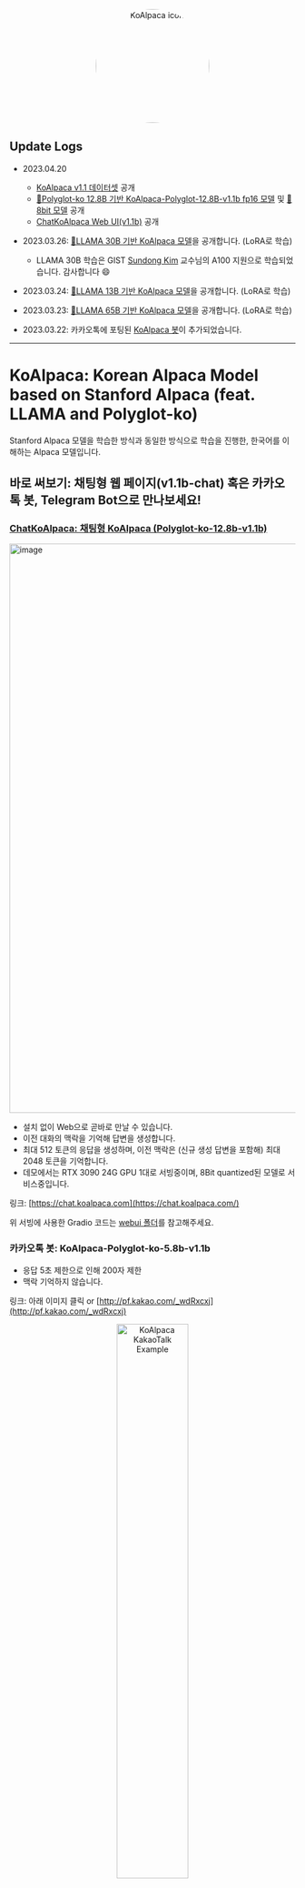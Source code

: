 
<p align="center" width="100%">
<img src="assets/KoAlpaca.png" alt="KoAlpaca icon" style="width: 200px; height:200px; display: block; margin: auto; border-radius: 50%;">
</p>

## Update Logs

- 2023.04.20
    - [KoAlpaca v1.1 데이터셋](KoAlpaca_v1.1.jsonl) 공개
    - [🤗Polyglot-ko 12.8B 기반 KoAlpaca-Polyglot-12.8B-v1.1b fp16 모델](https://huggingface.co/beomi/KoAlpaca-Polyglot-12.8B) 및 [🤗8bit 모델](https://huggingface.co/beomi/KoAlpaca-Polyglot-12.8B/tree/8bit) 공개
    - [ChatKoAlpaca Web UI(v1.1b)](https://chat.koalpaca.com/) 공개

- 2023.03.26: [🤗LLAMA 30B 기반 KoAlpaca 모델](https://huggingface.co/beomi/KoAlpaca-30B-LoRA)을 공개합니다. (LoRA로 학습)
  - LLAMA 30B 학습은 GIST [Sundong Kim](https://sundong.kim) 교수님의 A100 지원으로 학습되었습니다. 감사합니다 😄

- 2023.03.24: [🤗LLAMA 13B 기반 KoAlpaca 모델](https://huggingface.co/beomi/KoAlpaca-13B-LoRA)을 공개합니다. (LoRA로 학습) 

- 2023.03.23: [🤗LLAMA 65B 기반 KoAlpaca 모델](https://huggingface.co/beomi/KoAlpaca-65B-LoRA)을 공개합니다. (LoRA로 학습) 

- 2023.03.22: 카카오톡에 포팅된 [KoAlpaca 봇](http://pf.kakao.com/_wdRxcxj)이 추가되었습니다. 


---

# KoAlpaca: Korean Alpaca Model based on Stanford Alpaca (feat. LLAMA and Polyglot-ko)

Stanford Alpaca 모델을 학습한 방식과 동일한 방식으로 학습을 진행한, 한국어를 이해하는 Alpaca 모델입니다.

## 바로 써보기: 채팅형 웹 페이지(v1.1b-chat) 혹은 카카오톡 봇, Telegram Bot으로 만나보세요!

### [ChatKoAlpaca: 채팅형 KoAlpaca (Polyglot-ko-12.8b-v1.1b)](https://chat.koalpaca.com/)

<img width="1001" alt="image" src="https://user-images.githubusercontent.com/11323660/233350409-64f09485-ba99-44e6-ab43-9a45c5e593dd.png">


- 설치 없이 Web으로 곧바로 만날 수 있습니다.
- 이전 대화의 맥락을 기억해 답변을 생성합니다.
- 최대 512 토큰의 응답을 생성하며, 이전 맥락은 (신규 생성 답변을 포함해) 최대 2048 토큰을 기억합니다.
- 데모에서는 RTX 3090 24G GPU 1대로 서빙중이며, 8Bit quantized된 모델로 서비스중입니다.

링크: [https://chat.koalpaca.com](https://chat.koalpaca.com/)

위 서빙에 사용한 Gradio 코드는 [webui 폴더](https://github.com/Beomi/KoAlpaca/tree/main/webui)를 참고해주세요.


### 카카오톡 봇: KoAlpaca-Polyglot-ko-5.8b-v1.1b

- 응답 5초 제한으로 인해 200자 제한
- 맥락 기억하지 않습니다.

링크: 아래 이미지 클릭 or [http://pf.kakao.com/_wdRxcxj](http://pf.kakao.com/_wdRxcxj)

<p align="center" width="100%">
<a href="http://pf.kakao.com/_wdRxcxj">
<img src="https://user-images.githubusercontent.com/11323660/226633444-40f0a6b1-1a04-4659-a2ea-bef7e9d22bb4.png" alt="KoAlpaca KakaoTalk Example" style="width: 50%; max-width: 300px; display: block; margin: auto;">
</a>
</p>


### 텔레그램 봇: 한국어 5.8B v1.1b 모델 및 LLAMA 7B v1.0 모델 사용가능, 맥락 기억 X

- 최대 입력 1024자, 최대 출력 512토큰
- 맥락 기억하지 않습니다.

아래 QR코드를 찍거나, 혹은 [https://t.me/KoAlpacaBot](https://t.me/KoAlpacaBot)에서 만나보세요!

<p align="center" width="100%">
<img src="assets/koalpaca_telegram.jpg" alt="KoAlpaca Telegram Bot QR Code" style="width: 50%; max-width: 300px; display: block; margin: auto;">
</p>

한국어 기반 모델과 LLAMA 기반 모델 모두 변경해가며 체험하실 수 있습니다!

<p align="center" width="100%">
<img src="assets/telegram_example_1.png" alt="KoAlpaca Telegram Bot QR Code" style="width: 45%; max-width: 300px; display: inline-block; margin: auto;">
<img src="assets/telegram_example_2.png" alt="KoAlpaca Telegram Bot QR Code" style="width: 45%; max-width: 300px; display: inline-block; margin: auto;">
</p>

> 📣 각 모델별 한 대의 GPU로 서빙되고 있어서, 생성에 시간이 걸릴 수 있습니다. 속도를 위해 생성 최대 토큰은 요청당 128토큰으로 제한되어있습니다.

## 완성된 모델: 한국어 기반 모델(Polyglot-ko) & 영한 모델(LLAMA)

KoAlpaca는 백본 모델로 한국어 모델은 Polyglot-ko(5.8B)모델을, 영문+한국어 기반 모델은 LLAMA를 사용하였습니다.

1. **Polyglot-ko 12.8B 기반 [Full Finetune v1.1]** -> [🤗 beomi/KoAlpaca-Polyglot-12.8B](https://huggingface.co/beomi/KoAlpaca-Polyglot-12.8B)
  - 해당 모델은 [ChatKoAlpaca](https://chat.koalpaca.com/)에서 사용되었습니다.
  - 해당 모델은 [🤗 8Bit quantized된 모델](https://huggingface.co/beomi/KoAlpaca-Polyglot-12.8B/tree/8bit)도 제공합니다.
2. Polyglot-ko 5.8B 기반 [Full Finetune] -> [🤗 beomi/KoAlpaca-Polyglot](https://huggingface.co/beomi/KoAlpaca-Polyglot)
3. Meta LLAMA 7B 기반 [Full Finetune] -> [🤗 beomi/KoAlpaca](https://huggingface.co/beomi/KoAlpaca)
4. Meta LLAMA 13B 기반 [LoRA] -> [🤗 KoAlpaca-13B-LoRA](https://huggingface.co/beomi/KoAlpaca-13B-LoRA)
5. Meta LLAMA 30B 기반 [LoRA] -> [🤗 KoAlpaca-30B-LoRA](https://huggingface.co/beomi/KoAlpaca-30B-LoRA)
6. Meta LLAMA 65B 기반 [LoRA] -> [🤗 KoAlpaca-65B-LoRA](https://huggingface.co/beomi/KoAlpaca-65B-LoRA)

> 참고: LLAMA 13B로는, 찬성님([@deep-diver](https://github.com/deep-diver))이 학습하신 [🤗chansung/koalpaca-lora-13b](https://huggingface.co/chansung/koalpaca-lora-13b)가 추가적으로 공개되어있습니다.)

Meta의 LLAMA 모델은 한국어 데이터셋을 충분히 학습하지 않아서, 실제 Inference를 돌려보았을 때 한국어 성능이 낮게 나오는 이슈가 있습니다.

보다 한국어에 나은 퀄리티를 얻어보고자 Polyglot-ko 5.8B, 12.8B 모델을 백본으로 사용한 모델도 학습시켰습니다.

이후 v1.1 데이터와 함께, 이전 대화의 맥락과 사용자의 추가 입력의 맥락을 이해하는 모델인 KoAlpaca v1.1을 공개합니다.


## KoAlpaca 모델 실행 예시 코드

### Gradio 샘플 - Fullfinetune & 8bit 🌟 추천 🌟

이 레포의 [webui 폴더](https://github.com/Beomi/KoAlpaca/tree/main/webui)를 참고해주세요.

### Gradio 샘플 - LoRA

찬성님([@deep-diver](https://github.com/deep-diver))의 [deep-diver/Alpaca-LoRA-Serve](https://github.com/deep-diver/Alpaca-LoRA-Serve)레포를 참고해 실행해보세요.

```bash
# 위 Repo의 가이드대로 설치 후..
BASE_URL=decapoda-research/llama-13b-hf  # 30B모델은 llama-30b-hf 65B모델은 llama-65b-hf 주의: 65B 모델은 기본 용량이 100GB 이상입니다.
FINETUNED_CKPT_URL=beomi/KoAlpaca-13B-LoRA  # 30B모델은 KoAlpaca-30B-LoRA 65B모델은 KoAlpaca-65B-LoRA 주의: 65B 모델은 A100 80G등 Vram이 아주 큰 GPU에서만 돌아갑니다.

python app.py --base_url $BASE_URL --ft_ckpt_url $FINETUNED_CKPT_URL --port 6006
```

### Jupyter Notebook 샘플

[Inference Test.ipynb](Inference%20Test.ipynb) 파일을 참고해주세요.


## 데이터셋 v1.1 제작 방법

v1.1 데이터셋은 기존 Alpaca모델이 대답을 짧게 하는 경향, 그리고 맥락을 이해하지 못하는 경향을 개선하기 위해 제작되었습니다.

1. 데이터셋 선정 및 수집

v1.1 데이터셋은 네이버 지식인을 크롤링하여 만들었습니다.

[네이버 지식인 베스트](https://kin.naver.com/best/listaha.naver) 전체 질문을 수집하였습니다.

2. 데이터 가공

실제 생성 데이터는 질문과 질문 본문, 그리고 채택된 답변의 본문을 기반으로 새로 생성되었습니다. 

데이터를 ChatGPT를 통해 생성하였고, 이때 Batch Decoding을 통해 생성하였습니다.

> 참고: 기존 지식인 질문과 답변은 ChatGPT가 참조한 시드로 사용되었습니다

## 데이터셋 v1.0 제작 방법

데이터셋은 기본적으로 [Stanford Alpaca에서 제공한 5만2천개 데이터셋](./en_alpaca_data.json)을 기반으로 합니다.

1. 데이터셋 번역

Alpaca 데이터셋은 다음과 같이 Instruct 부분과 Input, 그리고 Output 부분으로 구성되어있습니다.

```json
...
{
    "instruction": "Describe a time when you had to make a difficult decision.",
    "input": "",
    "output": "I had to make a difficult decision when I was working as a project manager at a construction company. I was in charge of a project that needed to be completed by a certain date in order to meet the client\u2019s expectations. However, due to unexpected delays, we were not able to meet the deadline and so I had to make a difficult decision. I decided to extend the deadline, but I had to stretch the team\u2019s resources even further and increase the budget. Although it was a risky decision, I ultimately decided to go ahead with it to ensure that the project was completed on time and that the client\u2019s expectations were met. The project was eventually successfully completed and this was seen as a testament to my leadership and decision-making abilities."
},
{
    "instruction": "Identify the odd one out.",
    "input": "Twitter, Instagram, Telegram",
    "output": "Telegram"
},
...
```

Output의 경우 OpenAI의 `text-davinci-003` 모델의 생성 결과이기 때문에, 해당 부분은 번역하지 않았습니다.

따라서 Instruct와 Input 컬럼을 번역하고, 해당 Input부분에 에러가 있는 일부를 제외하였습니다.

번역을 하기 위해 DeepL API 서비스를 사용하였고, 번역된 데이터는 다음과 같은 형태가 됩니다.

```json
...
{
    "instruction": "홀수 중 하나를 밝히세요.",
    "input": "트위터, 인스타그램, 텔레그램"
}
...
```

2. Output 데이터 생성

이후 해당 Instruct와 Input은 다음과 같이 Batch Decoding 기법을 통해서 OpenAI ChatGPT API(`gpt-3.5-turbo`)를 통해 데이터를 생성합니다. 

Alpaca 연구와 동일하게, 한 Instruct/Input 셋에 대해서 단일 응답만을 생성해 데이터셋을 구성하였습니다.

기존 연구에서는 20개의 데이터셋을 한번에 생성했지만, 한국어로 생성을 진행해보았을 때 10개를 동시에 생성할 때 안정적으로 생성이 진행되어 10개씩 생성하였습니다.

아래는 답변을 생성하는데 사용한 Prompt입니다.

```python
PROMPT = """\
다양한 작업에 대한 답변을 생성해주세요. 이러한 작업 지침은 ChatGPT 모델에 주어지며, ChatGPT 모델이 지침을 완료하는지 평가합니다.

요구 사항은 다음과 같습니다:
1. 다양성을 극대화하기 위해 각 지시에 대해 동사를 반복하지 않도록 하세요.
2. 지시에 사용되는 언어도 다양해야 합니다. 예를 들어, 질문과 명령형 지시를 결합해야 합니다.
3. 지시 사항의 유형이 다양해야 합니다. 목록에는 개방형 생성, 분류, 편집 등과 같은 다양한 유형의 작업이 포함되어야 합니다.
2. GPT 언어 모델은 지시를 완료할 수 있어야 합니다. 예를 들어 어시스턴트에게 시각적 또는 오디오 출력을 생성하도록 요청하지 마세요. 또 다른 예로, 어시스턴트가 어떤 작업도 수행할 수 없으므로 오후 5시에 깨우거나 미리 알림을 설정하도록 요청하지 마세요.
3. 답변은 한국어로 작성해야 합니다.
4. 답변을 1~2문장으로 작성하세요. 명령문이나 질문도 허용됩니다.
5. 지시 사항에 대한 적절한 입력을 생성해야 합니다. 입력 필드에는 지시에 대한 구체적인 예가 포함되어야 합니다. 실제 데이터를 포함해야 하며 단순한 자리 표시자를 포함해서는 안 됩니다. 입력은 지시 사항을 어렵게 만들 수 있는 상당한 내용을 제공해야 하지만 100단어를 넘지 않는 것이 이상적입니다.
6. 일부 지시사항은 추가 입력이 있고, 일부 지시에는 입력 필드가 비어있습니다. 예를 들어 "세계에서 가장 높은 봉우리는 무엇인가?"라는 일반적인 정보를 묻는 지시의 경우 구체적인 맥락을 제공할 필요가 없어, 입력 필드가 비어있을 수 있습니다.
7. 출력은 명령어와 입력에 대한 적절한 응답이어야 합니다.

아래에 10개의 명령어와 입력(옵션)에 따라 적절한 응답을 생성하세요. 
응답은 아래와 같은 형식으로 10가지를 0번 부터 9번 까지, 번호에 따라 해당 번호의 명령어와 입력에 알맞게 작성하세요.

각 응답 사이는 ### 으로 내용을 분리해주세요.

응답0: 첫 번째 응답내용###
응답1: 두 번째 응답내용###
...
응답9: 마지막 응답내용"""
```

추가적으로, 아래와 같이 ChatGPT API의 system prompt를 추가하였습니다.

```python
"content": "아래는 작업을 설명하는 명령어입니다. 입력이 없으면 입력을 제외하고, 명령어에 따른 요청을 적절히 완료하는 응답을 작성하세요. 추가적 입력이 있다면 작업을 설명하는 명령어와 추가 컨텍스트를 제공하는 입력에 따라 요청을 적절히 완료하는 응답을 작성하세요.",
```

한국어로 생성이 완료된 데이터셋은 `ko_alpaca_data.json`에 저장되어 있습니다.

## Fine tune 방식 모델 학습 방법

### ChatKoAlpaca(KoAlpaca Polyglot-ko-12.8B-v1.1b) 모델 학습

ChatKoAlpaca(KoAlpaca Polyglot-ko-12.8B-v1.1b) 모델은 A100 80GB 4대로 학습을 진행하였고,
DeepSpeed ZeRO-3을 통해 Full Sharding으로 학습을 진행하였습니다.

해당 코드는 현재 레포의 `train_1.1b`폴더를 참고해주세요.

### Polyglot-ko 5.8B 모델 학습

모델 학습은 A100 80GB 1대로 학습을 진행하였습니다. 

### LLAMA 7B 모델 학습

![KoAlpaca LLAMA Train Loss Graph](./assets/ko_alpaca_llama_train_02.jpeg)

LLAMA기반 모델 학습은 A100 80GB 4대로 학습을 진행하였고, FSDP를 통해 학습했습니다. 

학습에 사용한 스크립트는 `train.py`에 저장되어 있고, 학습에 사용한 스크립트는 `train.sh`에 저장되어 있습니다.

#### FSDP 모델 학습시 유의사항

LLAMA 모델이 Hugginface Transformers 4.28.0 이상 버전에 포함되었습니다. 그 이하 버전을 사용하면 `llama`가 없다는 에러가 발생합니다. FSDP 사용시 감싸줄 레이어로는 `LlamaDecoderLayer`를 사용합니다.

```bash
# train.sh
--fsdp_transformer_layer_cls_to_wrap 'LlamaDecoderLayer'
```

## LoRA 방식 모델 학습 방법

### LLAMA 13B 모델 학습

🤗 Huggingface Repo: [https://huggingface.co/beomi/KoAlpaca-13B-LoRA](https://huggingface.co/beomi/KoAlpaca-13B-LoRA)

모델 학습은 RTX 3090 24GB 4대로 진행했습니다. 학습에 사용한 코드는 https://github.com/tloen/alpaca-lora 을 기반으로 사용하였습니다.

데이터셋은 해당 레포의 `alpaca_data_cleaned.json`(영문)과 현재 레포의 `ko_alpaca_data.json`를 합쳐 학습에 사용하였습니다.

### LLAMA 30B 모델 학습

🤗 Huggingface Repo: [https://huggingface.co/beomi/KoAlpaca-30B-LoRA](https://huggingface.co/beomi/KoAlpaca-30B-LoRA)

모델 학습은 A100 40GB 2대로 진행했습니다. 학습에 사용한 코드는 https://github.com/tloen/alpaca-lora 을 기반으로 사용하였습니다.

- LLAMA 30B 학습은 GIST [Sundong Kim](https://sundong.kim) 교수님의 A100 지원으로 학습되었습니다.

데이터셋은 해당 레포의 `alpaca_data_cleaned.json`(영문)과 현재 레포의 `ko_alpaca_data.json`를 합쳐 학습에 사용하였습니다.

### LLAMA 65B 모델 학습

🤗 Huggingface Repo: [https://huggingface.co/beomi/KoAlpaca-65B-LoRA](https://huggingface.co/beomi/KoAlpaca-65B-LoRA)

모델 학습은 A100 80GB 8대로 진행했습니다. 학습에 사용한 코드는 https://github.com/tloen/alpaca-lora 을 기반으로 사용하였습니다.

데이터셋은 해당 레포의 `alpaca_data_cleaned.json`(영문)과 현재 레포의 `ko_alpaca_data.json`를 합쳐 학습에 사용하였습니다.


# Benchmarks

## NSMC Benchmark Test

<a target="_blank" href="https://colab.research.google.com/github/Beomi/KoAlpaca/blob/master/nsmc_polyglot_and_koalpaca_by_few_shot.ipynb">
  <img src="https://colab.research.google.com/assets/colab-badge.svg" alt="Open In Colab"/>
</a>

### Benchmark Test 방식

- `polyglot-ko 5.8b`와 `KoAlpaca-polyglot`과 Benchmark 성능 비교
- Few-shot Learning으로 2 가지 프롬프트 유형으로 구분하여 테스트 진행

#### 1. Few-shot Learning 구성

- few-shot 구성
  - `k=10` 설정
  - 텍스트 토큰 길이가 25 이하인 문장만 구성
  - 데이터 토큰 길이의 약 75 퍼센타일에 해당하는 데이터만 포함

- NSMC 데이터 토큰 길이 분포

```
Few shot 케이스 토큰 평균 길이:  20.229
Few shot 케이스 토큰 최대 길이:  280
Few shot 케이스 토큰 길이 표준편차:  16.488
Few shot 케이스 토큰 길이 80 퍼센타일:  27.0
```

#### 2. 프롬프트 구성

- 프롬프트 유형 1: 매우 단순한 프롬프트 구성. 분석 Task에 대한 내용을 명시적으로 하지 않음
```python
def build_prompt_text(sent):
    return "문장: " + sent + '\n감정:'
```

- 프롬프트 유형 2: 프롬프트 유형 1에 비해 Task 의도 내용을 포함. 분석 Task에 대한 내용을 의문형으로 표현
```python
def build_prompt_text(sent):
    return '다음 문장은 긍정일까요 부정일까요?\n' + sent + '\n정답:'
```

#### 3. Benchmark Test 결과

 acc. | 프롬프트 유형 1 | 프롬프트 유형 2
-- | -- | --
polyglot-ko | 0.5752 | 0.7223
**koalpaca-polyglot** | **0.6939** | **0.7683**

---

## Stanford Alpaca: An Instruction-following LLaMA Model 
[![License](https://img.shields.io/badge/License-Apache_2.0-green.svg)](https://github.com/tatsu-lab/stanford_alpaca/blob/main/LICENSE) 
[![Python 3.9+](https://img.shields.io/badge/python-3.9+-blue.svg)](https://www.python.org/downloads/release/python-390/) 
[![Code style: black](https://img.shields.io/badge/code%20style-black-000000.svg)](https://github.com/psf/black) 

This is the repo for the Stanford Alpaca project, which aims to build and share an instruction-following LLaMA model. The repo contains:
- A [**web demo**](https://crfm.stanford.edu/alpaca/) to interact with our Alpaca model
- The [52K data](#data-release) used for fine-tuning the model
- The code for [generating the data](#data-generation-process)
- The code for [fine-tuning the model](#fine-tuning)

## Overview

The current Alpaca model is fine-tuned from a 7B LLaMA model [1] on 52K instruction-following data generated by the techniques in the Self-Instruct [2] paper, with some modifications that we discuss in the next section.
In a preliminary human evaluation, we found that the Alpaca 7B model behaves similarly to the `text-davinci-003` model on the Self-Instruct instruction-following evaluation suite [2].

Alpaca is still under development, and there are many limitations that have to be addressed.
Importantly, we have not yet fine-tuned the Alpaca model to be safe and harmless.
We thus encourage users to be cautious when interacting with Alpaca, and to report any concerning behavior to help improve the safety and ethical considerations of the model.

Our initial release contains the data generation procedure, dataset, and training recipe. We intend to release the model weights if we are given permission to do so by the creators of LLaMA. For now, we have chosen to host a live demo to help readers better understand the capabilities and limits of Alpaca, as well as a way to help us better evaluate Alpaca's performance on a broader audience.

**Please read our release [blog post](https://crfm.stanford.edu/2023/03/13/alpaca.html) for more details about the model, our discussion of the potential harm and limitations of Alpaca models, and our thought process for releasing a reproducible model.**


[1]: LLaMA: Open and Efficient Foundation Language Models. Hugo Touvron, Thibaut Lavril, Gautier Izacard, Xavier Martinet, Marie-Anne Lachaux, Timothée Lacroix, Baptiste Rozière, Naman Goyal, Eric Hambro, Faisal Azhar, Aurelien Rodriguez, Armand Joulin, Edouard Grave, Guillaume Lample. https://arxiv.org/abs/2302.13971v1

[2]: Self-Instruct: Aligning Language Model with Self Generated Instructions. Yizhong Wang, Yeganeh Kordi, Swaroop Mishra, Alisa Liu, Noah A. Smith, Daniel Khashabi, Hannaneh Hajishirzi. https://arxiv.org/abs/2212.10560


## Data Release
[`alpaca_data.json`](./alpaca_data.json) contains 52K instruction-following data we used for fine-tuning the Alpaca model.
This JSON file is a list of dictionaries, each dictionary contains the following fields:
- `instruction`: `str`, describes the task the model should perform. Each of the 52K instructions is unique.
- `input`: `str`, optional context or input for the task. For example, when the instruction is "Summarize the following article", the input is the article. Around 40% of the examples have an input.
- `output`: `str`, the answer to the instruction as generated by `text-davinci-003`.

We used the following prompts for fine-tuning the Alpaca model:
- for examples with a non-empty input field:
 ```
 Below is an instruction that describes a task, paired with an input that provides further context. Write a response that appropriately completes the request.
 
 ### Instruction:
 {instruction}
 
 ### Input:
 {input}
 
 ### Response:
 ```
- for examples with an empty input field:
 ```
 Below is an instruction that describes a task. Write a response that appropriately completes the request.
 
 ### Instruction:
 {instruction}
 
 ### Response:
 ```
 
 During inference (eg for the web demo), we use the user instruction with an empty input field (second option).

## Data Generation Process

<details>
<summary> <strong> Running the code </strong> </summary>

1. Set environment variables `OPENAI_API_KEY` to your OpenAI API key.
2. Install the dependencies with `pip install -r requirements.txt`.
3. Run `python -m generate_instruction generate_instruction_following_data` to generate the data.

</details>

We built on the data generation pipeline from [self-instruct](https://github.com/yizhongw/self-instruct) and made the following modifications:
- We used `text-davinci-003` to generate the instruction data instead of `davinci`.
- We wrote a new prompt (`prompt.txt`) that explicitly gave the requirement of instruction generation to `text-davinci-003`. Note: there is a slight error in the prompt we used, and future users should incorporate the edit in https://github.com/tatsu-lab/stanford_alpaca/pull/24
- We adopted much more aggressive batch decoding, i.e., generating 20 instructions at once, which significantly reduced the cost of data generation.
- We simplified the data generation pipeline by discarding the difference between classification and non-classification instructions.
- We only generated a single instance for each instruction, instead of 2 to 3 instances as in [1].

This produced an instruction-following dataset with 52K examples obtained at a much lower cost (less than $500). 
In a preliminary study, we also find our 52K generated data to be much more diverse than the data released by [self-instruct](https://github.com/yizhongw/self-instruct/blob/main/data/seed_tasks.jsonl).
We plot the below figure (in the style of Figure 2 in the [self-instruct paper](https://arxiv.org/abs/2212.10560) to demonstrate the diversity of our data.
The inner circle of the plot represents the root verb of the instructions, and the outer circle represents the direct objects.

[//]: # (![parse_analysis]&#40;assert/parse_analysis.png | width=100&#41;)
[<img src="assets/parse_analysis.png" width="750" />](./assets/parse_analysis.png)

## Fine-tuning
We fine-tune our models using standard Hugging Face training code with the following hyperparameters:

| Hyperparameter | Value |
|----------------|-------|
| Batch size     | 128   |
| Learning rate  | 2e-5  |
| Epochs         | 3     |
| Max length     | 512   |
 | Weight decay   | 0     |

Given Hugging Face hasn't officially supported the LLaMA models, we fine-tuned LLaMA with Hugging Face's transformers library by installing it from a particular fork (i.e. this [PR](https://github.com/huggingface/transformers/pull/21955) to be merged).
The hash of the specific commit we installed was `68d640f7c368bcaaaecfc678f11908ebbd3d6176`.

To reproduce our fine-tuning runs for LLaMA, first install the requirements 
```bash
pip install -r requirements.txt
```
Then, install the particular fork of Hugging Face's transformers library.

Below is a command that fine-tunes LLaMA-7B with our dataset on a machine with 4 A100 80G GPUs in FSDP `full_shard` mode. 
We were able to reproduce a model of similar quality as the one we hosted in our demo with the following command using **Python 3.10**.
Replace `<your_random_port>` with a port of your own, `<your_path_to_hf_converted_llama_ckpt_and_tokenizer>` with the 
path to your converted checkpoint and tokenizer (following instructions in the PR), and `<your_output_dir>` with where you want to store your outputs.

```bash
torchrun --nproc_per_node=4 --master_port=<your_random_port> train.py \
    --model_name_or_path <your_path_to_hf_converted_llama_ckpt_and_tokenizer> \
    --data_path ./alpaca_data.json \
    --bf16 True \
    --output_dir <your_output_dir> \
    --num_train_epochs 3 \
    --per_device_train_batch_size 4 \
    --per_device_eval_batch_size 4 \
    --gradient_accumulation_steps 8 \
    --evaluation_strategy "no" \
    --save_strategy "steps" \
    --save_steps 2000 \
    --save_total_limit 1 \
    --learning_rate 2e-5 \
    --weight_decay 0. \
    --warmup_ratio 0.03 \
    --lr_scheduler_type "cosine" \
    --logging_steps 1 \
    --fsdp "full_shard auto_wrap" \
    --fsdp_transformer_layer_cls_to_wrap 'LLaMADecoderLayer' \
    --tf32 True
```

### Warning
`fsdp_transformer_layer_cls_to_wrap` must be set to the name of the specific decoder layer. 
The LLaMA Hugging Face PR is not stable. 
Earlier commits used the name `LLaMADecoderLayer` for their decoder layer (the commit hash our code is based on this). 
More recent commits use `LlamaDecoderLayer` (notice the small case difference).
Not setting `fsdp_transformer_layer_cls_to_wrap` to the correct name will lead to drastic slowdowns in training.

### Side notes

The same script also works for OPT fine-tuning. Here's an example for fine-tuning OPT-6.7B

```bash
torchrun --nproc_per_node=4 --master_port=<your_random_port> train.py \
    --model_name_or_path "facebook/opt-6.7b" \
    --data_path ./alpaca_data.json \
    --bf16 True \
    --output_dir <your_output_dir> \
    --num_train_epochs 3 \
    --per_device_train_batch_size 4 \
    --per_device_eval_batch_size 4 \
    --gradient_accumulation_steps 8 \
    --evaluation_strategy "no" \
    --save_strategy "steps" \
    --save_steps 2000 \
    --save_total_limit 1 \
    --learning_rate 2e-5 \
    --weight_decay 0. \
    --warmup_ratio 0.03 \
    --lr_scheduler_type "cosine" \
    --logging_steps 1 \
    --fsdp "full_shard auto_wrap" \
    --fsdp_transformer_layer_cls_to_wrap 'OPTDecoderLayer' \
    --tf32 True
```

Note the given training script is meant to be simple and easy to use, and is not particularly optimized.
To run on more gpus, you may prefer to turn down `gradient_accumulation_steps` to keep a global batch size of 128. Global batch size has not been tested for optimality.

### Authors
All grad students below contributed equally and the order is determined by random draw.

- [Rohan Taori](https://www.rohantaori.com/)
- [Ishaan Gulrajani](https://ishaan.io/)
- [Tianyi Zhang](https://tiiiger.github.io/)
- [Yann Dubois](https://yanndubs.github.io/)
- [Xuechen Li](https://www.lxuechen.com/)

All advised by [Tatsunori B. Hashimoto](https://thashim.github.io/). Yann is also advised by [Percy Liang](https://cs.stanford.edu/~pliang/) and Xuechen is also advised by [Carlos Guestrin](https://guestrin.su.domains/).

### Citation

Please cite the repo if you use the data or code in this repo.
```
@misc{alpaca,
  author = {Rohan Taori and Ishaan Gulrajani and Tianyi Zhang and Yann Dubois and Xuechen Li and Carlos Guestrin and Percy Liang and Tatsunori B. Hashimoto },
  title = {Stanford Alpaca: An Instruction-following LLaMA model},
  year = {2023},
  publisher = {GitHub},
  journal = {GitHub repository},
  howpublished = {\url{https://github.com/tatsu-lab/stanford_alpaca}},
}
```

Naturally, you should also cite the original LLaMA paper [1] and the Self-Instruct paper [2].

### Acknowledgements

We thank Yizhong Wang for his help in explaining the data generation pipeline in Self-Instruct and providing the code for the parse analysis plot.
We thank Yifan Mai for helpful support, and members of the Stanford NLP Group as well as the Center for Research on Foundation Models (CRFM) for their helpful feedback.
